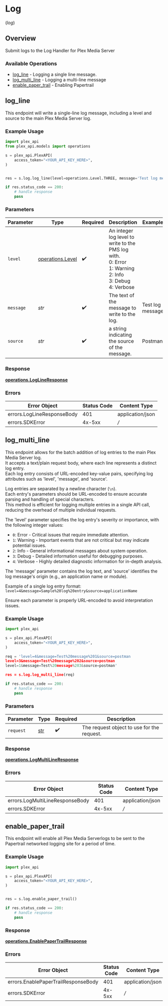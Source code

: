 # Log
(*log*)

## Overview

Submit logs to the Log Handler for Plex Media Server


### Available Operations

* [log_line](#log_line) - Logging a single line message.
* [log_multi_line](#log_multi_line) - Logging a multi-line message
* [enable_paper_trail](#enable_paper_trail) - Enabling Papertrail

## log_line

This endpoint will write a single-line log message, including a level and source to the main Plex Media Server log.


### Example Usage

```python
import plex_api
from plex_api.models import operations

s = plex_api.PlexAPI(
    access_token="<YOUR_API_KEY_HERE>",
)


res = s.log.log_line(level=operations.Level.THREE, message='Test log message', source='Postman')

if res.status_code == 200:
    # handle response
    pass
```

### Parameters

| Parameter                                                                                                     | Type                                                                                                          | Required                                                                                                      | Description                                                                                                   | Example                                                                                                       |
| ------------------------------------------------------------------------------------------------------------- | ------------------------------------------------------------------------------------------------------------- | ------------------------------------------------------------------------------------------------------------- | ------------------------------------------------------------------------------------------------------------- | ------------------------------------------------------------------------------------------------------------- |
| `level`                                                                                                       | [operations.Level](../../models/operations/level.md)                                                          | :heavy_check_mark:                                                                                            | An integer log level to write to the PMS log with.  <br/>0: Error  <br/>1: Warning  <br/>2: Info  <br/>3: Debug  <br/>4: Verbose<br/> |                                                                                                               |
| `message`                                                                                                     | *str*                                                                                                         | :heavy_check_mark:                                                                                            | The text of the message to write to the log.                                                                  | Test log message                                                                                              |
| `source`                                                                                                      | *str*                                                                                                         | :heavy_check_mark:                                                                                            | a string indicating the source of the message.                                                                | Postman                                                                                                       |


### Response

**[operations.LogLineResponse](../../models/operations/loglineresponse.md)**
### Errors

| Error Object               | Status Code                | Content Type               |
| -------------------------- | -------------------------- | -------------------------- |
| errors.LogLineResponseBody | 401                        | application/json           |
| errors.SDKError            | 4x-5xx                     | */*                        |

## log_multi_line

This endpoint allows for the batch addition of log entries to the main Plex Media Server log.  
It accepts a text/plain request body, where each line represents a distinct log entry.  
Each log entry consists of URL-encoded key-value pairs, specifying log attributes such as 'level', 'message', and 'source'.  

Log entries are separated by a newline character (`\n`).  
Each entry's parameters should be URL-encoded to ensure accurate parsing and handling of special characters.  
This method is efficient for logging multiple entries in a single API call, reducing the overhead of multiple individual requests.  

The 'level' parameter specifies the log entry's severity or importance, with the following integer values:
- `0`: Error - Critical issues that require immediate attention.
- `1`: Warning - Important events that are not critical but may indicate potential issues.
- `2`: Info - General informational messages about system operation.
- `3`: Debug - Detailed information useful for debugging purposes.
- `4`: Verbose - Highly detailed diagnostic information for in-depth analysis.

The 'message' parameter contains the log text, and 'source' identifies the log message's origin (e.g., an application name or module).

Example of a single log entry format:
`level=4&message=Sample%20log%20entry&source=applicationName`

Ensure each parameter is properly URL-encoded to avoid interpretation issues.


### Example Usage

```python
import plex_api

s = plex_api.PlexAPI(
    access_token="<YOUR_API_KEY_HERE>",
)

req = 'level=4&message=Test%20message%201&source=postman
level=3&message=Test%20message%202&source=postman
level=1&message=Test%20message%203&source=postman'

res = s.log.log_multi_line(req)

if res.status_code == 200:
    # handle response
    pass
```

### Parameters

| Parameter                                  | Type                                       | Required                                   | Description                                |
| ------------------------------------------ | ------------------------------------------ | ------------------------------------------ | ------------------------------------------ |
| `request`                                  | [str](../../models/.md)                    | :heavy_check_mark:                         | The request object to use for the request. |


### Response

**[operations.LogMultiLineResponse](../../models/operations/logmultilineresponse.md)**
### Errors

| Error Object                    | Status Code                     | Content Type                    |
| ------------------------------- | ------------------------------- | ------------------------------- |
| errors.LogMultiLineResponseBody | 401                             | application/json                |
| errors.SDKError                 | 4x-5xx                          | */*                             |

## enable_paper_trail

This endpoint will enable all Plex Media Serverlogs to be sent to the Papertrail networked logging site for a period of time.


### Example Usage

```python
import plex_api

s = plex_api.PlexAPI(
    access_token="<YOUR_API_KEY_HERE>",
)


res = s.log.enable_paper_trail()

if res.status_code == 200:
    # handle response
    pass
```


### Response

**[operations.EnablePaperTrailResponse](../../models/operations/enablepapertrailresponse.md)**
### Errors

| Error Object                        | Status Code                         | Content Type                        |
| ----------------------------------- | ----------------------------------- | ----------------------------------- |
| errors.EnablePaperTrailResponseBody | 401                                 | application/json                    |
| errors.SDKError                     | 4x-5xx                              | */*                                 |
